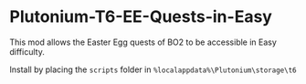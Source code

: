 # Plutonium-T6-EE-Quests-in-Easy
This mod allows the Easter Egg quests of BO2 to be accessible in Easy difficulty.

Install by placing the `scripts` folder in `%localappdata%\Plutonium\storage\t6`
